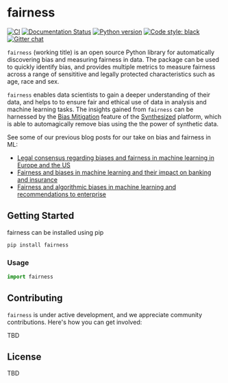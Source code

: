 # fairness
[![CI](https://github.com/synthesized-io/fairness/workflows/CI/badge.svg)](https://github.com/synthesized-io/fairness/actions)
[![Documentation Status](https://readthedocs.org/projects/fairness/badge/?version=latest)]()
[![Python version](https://img.shields.io/badge/python-3.6%20%7C%203.7%20%7C%203.8%20%7C%203.9-blue.svg)]()
[![Code style: black](https://img.shields.io/badge/code%20style-black-000000.svg)](https://github.com/psf/black)
[![Gitter chat](https://badges.gitter.im/gitterHQ/gitter.png)](https://gitter.im/gitterHQ/gitter)


``fairness`` (working title) is an open source Python library for automatically discovering bias and measuring fairness in data. The package can be used to quickly identify bias, and provides multiple metrics to measure fairness across a range of sensititive and legally protected characteristics such as age, race and sex.

``fairness`` enables data scientists to gain a deeper understanding of their data, and helps to to ensure fair and ethical use of data in analysis and machine learning tasks. The insights gained from ``fairness`` can be harnessed by the [Bias Mitigation](https://www.synthesized.io/post/synthesized-mitigates-bias-in-data) feature of the [Synthesized](https://synthesized.io) platform, which is able to automagically remove bias using the the power of synthetic data.

See some of our previous blog posts for our take on bias and fairness in ML:

- [Legal consensus regarding biases and fairness in machine learning in Europe and the US](https://www.synthesized.io/post/discrimination-by-artificial-intelligence-2)
- [Fairness and biases in machine learning and their impact on banking and insurance](https://www.synthesized.io/post/fairness-and-biases-in-machine-learning-and-their-impact-on-banking-and-insurance)
- [Fairness and algorithmic biases in machine learning and recommendations to enterprise](https://www.synthesized.io/post/fairness-and-algorithmic-biases-in-machine-learning-and-recommendations)



## Getting Started

fairness can be installed using pip
```bash
pip install fairness
```

### Usage
```python
import fairness
```

## Contributing

``fairness`` is under active development, and we appreciate community contributions. Here's how you can get involved:

TBD

## License

TBD
